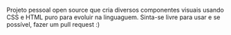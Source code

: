 Projeto pessoal open source que cria diversos componentes visuais usando CSS e HTML puro para evoluir na linguaguem. Sinta-se livre para usar e se possível, fazer um pull request :)